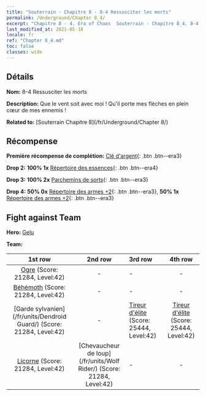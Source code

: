 ```yaml
---
title: "Souterrain - Chapitre 8 - 8-4 Ressusciter les morts"
permalink: /Underground/Chapter 8_4/
excerpt: "Chapitre 8 - 4. Era of Chaos  Souterrain - Chapitre 8_4. 8-4 Ressusciter les morts"
last_modified_at: 2021-05-18
locale: fr
ref: "Chapter 8_4.md"
toc: false
classes: wide
---
```


## Détails

 **Nom:** 8-4 Ressusciter les morts

 **Description:** Que le vent soit avec moi ! Qu'il porte mes flèches en plein cœur de mes ennemis !

 **Related to:** [Souterrain Chapitre 8](/fr/Underground/Chapter 8/)

## Récompense

 **Première récompense de complétion:** [Clé d'argent](/ItemsFR/con_693/){: .btn .btn--era3}

 **Drop 2:** **100% 1x** [Répertoire des essences](/ItemsFR/mat_39/){: .btn .btn--era4}

 **Drop 3:** **100% 2x** [Parchemins de sorts](/ItemsFR/con_694/){: .btn .btn--era3}

 **Drop 4:** **50% 0x** [Répertoire des armes +2](/ItemsFR/mat_32/){: .btn .btn--era3}, **50% 1x** [Répertoire des armes +2](/ItemsFR/mat_32/){: .btn .btn--era3}


## Fight against Team
 **Hero:** [Gelu](/fr/heroes/Gelu/)

 **Team:**


  | 1st row | 2nd row | 3rd row | 4th row |
  |:----:|:----:|:----|:----:|
  | [Ogre](/fr/units/Ogre/) (Score: 21284, Level:42)  | - | - | - |
  | [Béhémoth](/fr/units/Behemoth/) (Score: 21284, Level:42)  | - | - | - |
  | [Garde sylvanien](/fr/units/Dendroid Guard/) (Score: 21284, Level:42)  | - | [Tireur d'élite](/fr/units/Sharpshooter/) (Score: 25444, Level:42)  | [Tireur d'élite](/fr/units/Sharpshooter/) (Score: 25444, Level:42)  |
  | [Licorne](/fr/units/Unicorn/) (Score: 21284, Level:42)  | [Chevaucheur de loup](/fr/units/Wolf Rider/) (Score: 21284, Level:42)  | - | - |


